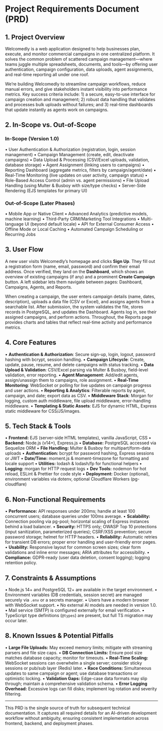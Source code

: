 # Project Requirements Document (PRD)

## 1. Project Overview

Welcomedly is a web application designed to help businesses plan, execute, and monitor commercial campaigns in one centralized platform. It solves the common problem of scattered campaign management—where teams juggle multiple spreadsheets, documents, and tools—by offering user authentication, campaign configuration, data uploads, agent assignments, and real-time reporting all under one roof.

We’re building Welcomedly to streamline campaign workflows, reduce manual errors, and give stakeholders instant visibility into performance metrics. Key success criteria include: 1) a secure, easy-to-use interface for campaign creation and management; 2) robust data handling that validates and processes bulk uploads without failures; and 3) real-time dashboards that update instantly as agents work on campaigns.

## 2. In-Scope vs. Out-of-Scope

### In-Scope (Version 1.0)

• User Authentication & Authorization (registration, login, session management)
• Campaign Management (create, edit, deactivate campaigns)
• Data Upload & Processing (CSV/Excel uploads, validation, database storage)
• Agent Assignment (linking users to campaigns)
• Reporting Dashboard (aggregate metrics, filters by campaign/agent/date)
• Real-Time Monitoring (live updates on user activity, campaign status)
• Role-Based Access Control (admin vs. agent permissions)
• File Upload Handling (using Multer & Busboy with size/type checks)
• Server-Side Rendering (EJS templates for primary UI)

### Out-of-Scope (Later Phases)

• Mobile App or Native Client
• Advanced Analytics (predictive models, machine learning)
• Third-Party CRM/Marketing Tool Integrations
• Multi-language UI (beyond default locale)
• API for External Consumer Access
• Offline Mode or Local Caching
• Automated Campaign Scheduling or Recurring Jobs

## 3. User Flow

A new user visits Welcomedly’s homepage and clicks **Sign Up**. They fill out a registration form (name, email, password) and confirm their email address. Once verified, they land on the **Dashboard**, which shows an overview of existing campaigns (if any) and a prominent **Create Campaign** button. A left sidebar lets them navigate between pages: Dashboard, Campaigns, Agents, and Reports.

When creating a campaign, the user enters campaign details (name, dates, description), uploads a data file (CSV or Excel), and assigns agents from a searchable list. After submission, the system validates the file, stores records in PostgreSQL, and updates the Dashboard. Agents log in, see their assigned campaigns, and perform actions. Throughout, the Reports page provides charts and tables that reflect real-time activity and performance metrics.

## 4. Core Features

• **Authentication & Authorization**: Secure sign-up, login, logout, password hashing with bcrypt, session handling.
• **Campaign Lifecycle**: Create, update, pause, resume, and delete campaigns with status tracking.
• **Data Upload & Validation**: CSV/Excel parsing via Multer & Busboy, field-level validation, error reporting.
• **Agent Management**: Add/edit agents, assign/unassign them to campaigns, role assignment.
• **Real-Time Monitoring**: WebSocket or polling for live updates on campaign progress and user actions.
• **Reporting & Analytics**: Filterable reports by agent, campaign, and date; export data as CSV.
• **Middleware Stack**: Morgan for logging, custom auth middleware, file upload middleware, error-handling middleware.
• **Templating & Static Assets**: EJS for dynamic HTML, Express static middleware for CSS/JS/images.

## 5. Tech Stack & Tools

• **Frontend:** EJS (server-side HTML templates), vanilla JavaScript, CSS
• **Backend:** Node.js (v14+), Express.js
• **Database:** PostgreSQL accessed via Sequelize ORM
• **File Handling:** Multer & Busboy for multipart/form-data uploads
• **Authentication:** bcrypt for password hashing, Express sessions or JWT
• **Date/Time:** moment.js & moment-timezone for formatting and locale support
• **Utilities:** lodash & lodash/fp for functional helpers
• **Logging:** morgan for HTTP request logs
• **Dev Tools:** nodemon for hot reload, ESLint & Prettier for code style
• **Deployment:** Docker (optional), environment variables via dotenv, optional Cloudflare Workers (pg-cloudflare)

## 6. Non-Functional Requirements

• **Performance:** API responses under 200ms; handle at least 100 concurrent users; database queries under 100ms average.
• **Scalability:** Connection pooling via pg-pool; horizontal scaling of Express instances behind a load balancer.
• **Security:** HTTPS only; OWASP Top 10 protections (input sanitization, parameterized queries); CSRF/XSS prevention; secure password storage; helmet for HTTP headers.
• **Reliability:** Automatic retries for transient DB errors; proper error handling and user-friendly error pages.
• **Usability:** Responsive layout for common screen sizes; clear form validations and inline error messages; ARIA attributes for accessibility.
• **Compliance:** GDPR-ready (user data deletion, consent logging); logging retention policy.

## 7. Constraints & Assumptions

• Node.js 14+ and PostgreSQL 12+ are available in the target environment.
• Environment variables (DB credentials, session secret) are managed securely via `.env` or a secrets manager.
• Users have a modern browser with WebSocket support.
• No external AI models are needed in version 1.0.
• Mail service (SMTP) is configured externally for email verification.
• TypeScript type definitions (`@types`) are present, but full TS migration may occur later.

## 8. Known Issues & Potential Pitfalls

• **Large File Uploads:** May exceed memory limits; mitigate with streaming parsers and file size caps.
• **DB Connection Limits:** Ensure pool size matches database capacity; monitor for timeouts.
• **Real-Time Scaling:** WebSocket sessions can overwhelm a single server; consider sticky sessions or pub/sub layer (Redis) later.
• **Race Conditions:** Simultaneous updates to same campaign or agent; use database transactions or optimistic locking.
• **Validation Gaps:** Edge-case data formats may slip through; maintain a comprehensive validation schema.
• **Error Logging Overhead:** Excessive logs can fill disks; implement log rotation and severity filtering.

---

This PRD is the single source of truth for subsequent technical documentation. It captures all required details for an AI-driven development workflow without ambiguity, ensuring consistent implementation across frontend, backend, and deployment phases.
